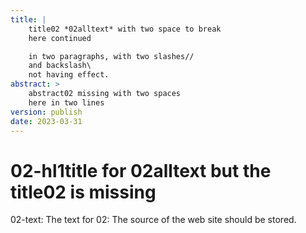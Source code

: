 ```yaml
---
title: |
    title02 *02alltext* with two space to break  
    here continued

    in two paragraphs, with two slashes//
    and backslash\ 
    not having effect.
abstract: >
    abstract02 missing with two spaces  
    here in two lines
version: publish
date: 2023-03-31
---
```


# 02-hl1title for **02alltext** but the title02 is missing
02-text: The text for 02: The source of the web site should be stored.

 